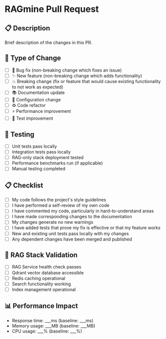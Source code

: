 # RAGmine Pull Request

## 📋 Description

Brief description of the changes in this PR.

## 🎯 Type of Change

- [ ] 🐛 Bug fix (non-breaking change which fixes an issue)
- [ ] ✨ New feature (non-breaking change which adds functionality)
- [ ] 💥 Breaking change (fix or feature that would cause existing functionality to not work as expected)
- [ ] 📚 Documentation update
- [ ] 🔧 Configuration change
- [ ] ♻️ Code refactor
- [ ] ⚡ Performance improvement
- [ ] 🧪 Test improvement

## 🧪 Testing

- [ ] Unit tests pass locally
- [ ] Integration tests pass locally
- [ ] RAG-only stack deployment tested
- [ ] Performance benchmarks run (if applicable)
- [ ] Manual testing completed

## 📋 Checklist

- [ ] My code follows the project's style guidelines
- [ ] I have performed a self-review of my own code
- [ ] I have commented my code, particularly in hard-to-understand areas
- [ ] I have made corresponding changes to the documentation
- [ ] My changes generate no new warnings
- [ ] I have added tests that prove my fix is effective or that my feature works
- [ ] New and existing unit tests pass locally with my changes
- [ ] Any dependent changes have been merged and published

## 🔧 RAG Stack Validation

- [ ] RAG Service health check passes
- [ ] Qdrant vector database accessible
- [ ] Redis caching operational
- [ ] Search functionality working
- [ ] Index management operational

## 📊 Performance Impact

- Response time: ___ms (baseline: ___ms)
- Memory usage: ___MB (baseline: ___MB)
- CPU usage: ___%  (baseline: ___%)
